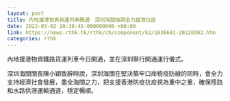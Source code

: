 ```yaml
---
layout: post
title: 內地援港物資貨運列車開通　深圳海關強調全力援港抗疫
date: 2022-03-02 10:38:45.000000000 +08:00
link: https://news.rthk.hk/rthk/ch/component/k2/1636691-20220302.htm
categories: rthk
---
```


內地援港物資鐵路貨運列車今日開通，並在深圳舉行開通運行儀式。

深圳海關關長陳小穎致辭時說，深圳海關在堅決築牢口岸檢疫防線的同時，會全力支持經濟社會發展，盡全海關之力，把支援香港防疫抗疫視為重中之重，確保陸路和水路供港運輸通道，穩定暢順。
